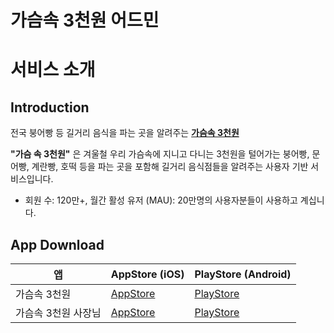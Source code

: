 # 가슴속 3천원 어드민 

# 서비스 소개

## Introduction

전국 붕어빵 등 길거리 음식을 파는 곳을 알려주는 [**가슴속 3천원**](https://intro.threedollars.co.kr/)

**"가슴 속 3천원"** 은 겨울철 우리 가슴속에 지니고 다니는 3천원을 털어가는 붕어빵, 문어빵, 계란빵, 호떡 등을 파는 곳을 포함해 길거리 음식점들을 알려주는 사용자 기반 서비스입니다.

- 회원 수: 120만+, 월간 활성 유저 (MAU): 20만명의 사용자분들이 사용하고 계십니다.

## App Download

| 앱           | AppStore (iOS)                                                                                                                                                                   | PlayStore (Android)                                                                 |
|-------------|----------------------------------------------------------------------------------------------------------------------------------------------------------------------------------|-------------------------------------------------------------------------------------|
| 가슴속 3천원     | [AppStore](https://apps.apple.com/kr/app/%EA%B0%80%EC%8A%B4%EC%86%8D3%EC%B2%9C%EC%9B%90-%EB%82%98%EC%99%80-%EA%B0%80%EA%B9%8C%EC%9A%B4-%EB%B6%95%EC%96%B4%EB%B9%B5/id1496099467) | [PlayStore](https://play.google.com/store/apps/details?id=com.zion830.threedollars) | 
| 가슴속 3천원 사장님 | [AppStore](https://apps.apple.com/kr/app/%EA%B0%80%EC%8A%B4%EC%86%8D-3%EC%B2%9C%EC%9B%90-%EC%82%AC%EC%9E%A5%EB%8B%98/id1639708958)                                               | [PlayStore](https://play.google.com/store/apps/details?id=app.threedollars.manager) |
